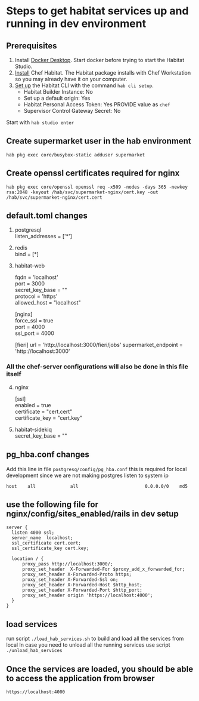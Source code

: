 # Steps to get habitat services up and running in dev environment

## Prerequisites

1. Install [Docker Desktop](https://www.docker.com/get-started). Start docker before trying to start the Habitat Studio.
2. [Install](https://docs.chef.io/habitat/install_habitat/) Chef Habitat. The Habitat package installs with Chef Workstation so you may already have it on your computer.
3. [Set up](https://docs.chef.io/habitat/hab_setup/) the Habitat CLI with the command `hab cli setup`.
    - Habitat Builder Instance: No
    - Set up a default origin: Yes
    - Habitat Personal Access Token: Yes PROVIDE value as `chef`
    - Supervisor Control Gateway Secret: No

Start with `hab studio enter`

## Create supermarket user in the hab environment

`hab pkg exec core/busybox-static adduser supermarket`

## Create openssl certificates required for nginx

`hab pkg exec core/openssl openssl req -x509 -nodes -days 365 -newkey rsa:2048 -keyout /hab/svc/supermarket-nginx/cert.key -out /hab/svc/supermarket-nginx/cert.cert`


## default.toml changes 

1. postgresql \
    listen_addresses          = ['*']

2. redis \
    bind = [*]

3. habitat-web 

    fqdn            = 'localhost'\
    port            = 3000\
    secret_key_base =  "<appropriate value>"\
    protocol        = 'https'\
    allowed_host    = "localhost"

    [nginx]\
    force_ssl = true\
    port      = 4000\
    ssl_port  = 4000

    [fieri]
    url                  = 'http://localhost:3000/fieri/jobs'
    supermarket_endpoint =  'http://localhost:3000'

### All the chef-server configurations will also be done in this file itself

4. nginx 

    [ssl]\
    enabled         = true\
    certificate     = "cert.cert"\
    certificate_key = "cert.key"

5. habitat-sidekiq \
    secret_key_base = "<appropriate value>"

## pg_hba.conf changes 
Add this line in file `postgresq/config/pg_hba.conf` this is required for local development
since we are not making postgres listen to system ip

```
host    all             all                         0.0.0.0/0    md5
```

## use the following file for nginx/config/sites_enabled/rails in dev setup

```
server {
  listen 4000 ssl;
  server_name  localhost;
  ssl_certificate cert.cert;
  ssl_certificate_key cert.key;

  location / {
      proxy_pass http://localhost:3000/;
      proxy_set_header  X-Forwarded-For $proxy_add_x_forwarded_for;
      proxy_set_header X-Forwarded-Proto https;
      proxy_set_header X-Forwarded-Ssl on;
      proxy_set_header X-Forwarded-Host $http_host;
      proxy_set_header X-Forwarded-Port $http_port;
      proxy_set_header origin 'https://localhost:4000';
  }
}
```

## load services 
run script `./load_hab_services.sh` to build and load all the services from local
In case you need to unload all the running services use script `./unload_hab_services`

## Once the services are loaded, you should be able to access the application from browser
`https://localhost:4000` 



